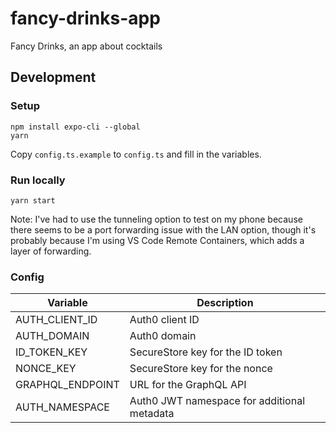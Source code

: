 # fancy-drinks-app

Fancy Drinks, an app about cocktails

## Development

### Setup

```
npm install expo-cli --global
yarn
```

Copy `config.ts.example` to `config.ts` and fill in the variables.

### Run locally

```
yarn start
```

Note: I've had to use the tunneling option to test on my phone because there
seems to be a port forwarding issue with the LAN option, though it's probably
because I'm using VS Code Remote Containers, which adds a layer of forwarding.

### Config

| Variable         | Description                                 |
| ---------------- | ------------------------------------------- |
| AUTH_CLIENT_ID   | Auth0 client ID                             |
| AUTH_DOMAIN      | Auth0 domain                                |
| ID_TOKEN_KEY     | SecureStore key for the ID token            |
| NONCE_KEY        | SecureStore key for the nonce               |
| GRAPHQL_ENDPOINT | URL for the GraphQL API                     |
| AUTH_NAMESPACE   | Auth0 JWT namespace for additional metadata |
